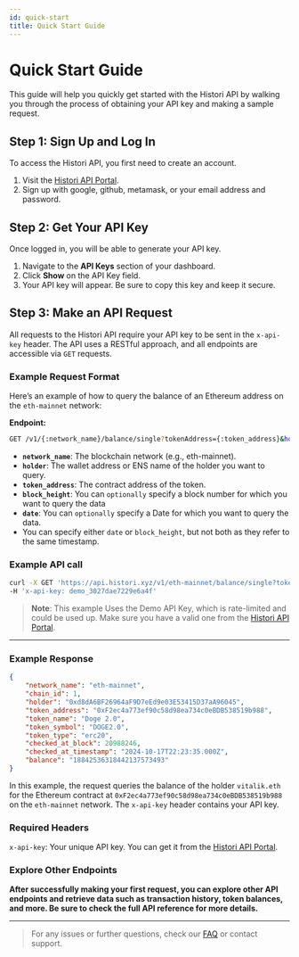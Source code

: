 ```yaml
---
id: quick-start
title: Quick Start Guide
---
```


# Quick Start Guide

This guide will help you quickly get started with the Histori API by walking you through the process of obtaining your API key and making a sample request.

## Step 1: Sign Up and Log In

To access the Histori API, you first need to create an account.

1. Visit the [Histori API Portal](https://api.histori.xyz/sign-up).
2. Sign up with google, github, metamask, or your email address and password.

## Step 2: Get Your API Key

Once logged in, you will be able to generate your API key.

1. Navigate to the **API Keys** section of your dashboard.
2. Click **Show** on the API Key field.
3. Your API key will appear. Be sure to copy this key and keep it secure.

## Step 3: Make an API Request

All requests to the Histori API require your API key to be sent in the `x-api-key` header. The API uses a RESTful approach, and all endpoints are accessible via `GET` requests.

### Example Request Format

Here’s an example of how to query the balance of an Ethereum address on the `eth-mainnet` network:

**Endpoint:**

```bash
GET /v1/{:network_name}/balance/single?tokenAddress={:token_address}&holder={:holder}&blockNumber={:block_number}
```
- **`network_name`**: The blockchain network (e.g., eth-mainnet).
- **`holder`**: The wallet address or ENS name of the holder you want to query.
- **`token_address`**: The contract address of the token.
- **`block_height`**: You can `optionally` specify a block number for which you want to query the data
- **`date`**: You can `optionally` specify a Date for which you want to query the data. 
- You can specify either `date` or `block_height`, but not both as they refer to the same timestamp.
  
### Example API call
``` bash
curl -X GET 'https://api.histori.xyz/v1/eth-mainnet/balance/single?token_address=0xF2ec4a773ef90c58d98ea734c0eBDB538519b988&holder=vitalik.eth' \
-H 'x-api-key: demo_3027dae7229e6a4f'
```
> **Note**: This example Uses the Demo API Key, which is rate-limited and could be used up. Make sure you have a valid one from the [Histori API Portal](https://api.histori.xyz/sign-up).

--- 

### Example Response
```json
{
    "network_name": "eth-mainnet",
    "chain_id": 1,
    "holder": "0xd8dA6BF26964aF9D7eEd9e03E53415D37aA96045",
    "token_address": "0xF2ec4a773ef90c58d98ea734c0eBDB538519b988",
    "token_name": "Doge 2.0",
    "token_symbol": "DOGE2.0",
    "token_type": "erc20",
    "checked_at_block": 20988246,
    "checked_at_timestamp": "2024-10-17T22:23:35.000Z",
    "balance": "18842536318442137573493"
}

```

In this example, the request queries the balance of the holder `vitalik.eth` for the Ethereum contract at `0xF2ec4a773ef90c58d98ea734c0eBDB538519b988` on the `eth-mainnet` network. The `x-api-key` header contains your API key.

### Required Headers

`x-api-key`: Your unique API key. You can get it from the [Histori API Portal](https://api.histori.xyz/sign-up).

### Explore Other Endpoints

**After successfully making your first request, you can explore other API endpoints and retrieve data such as transaction history, token balances, and more. Be sure to check the full API reference for more details.**

---

> For any issues or further questions, check our [FAQ](/docs/start/faq) or contact support.
